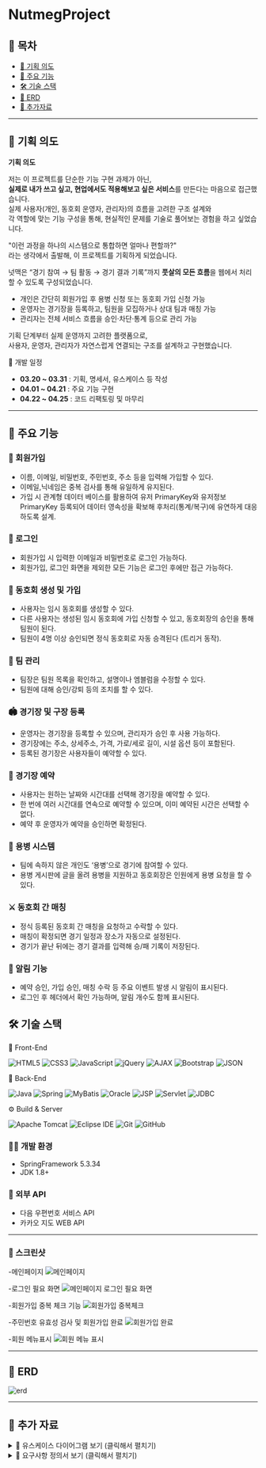 # NutmegProject

## 📑 목차
- [📌 기획 의도](#-기획-의도)
- [🔑 주요 기능](#-주요-기능)  
- [🛠️ 기술 스택](#️-기술-스택)  
- [🧾 ERD](#-erd)  
- [🧾 추가자료](#-추가-자료)  

---

## 📌 기획 의도

**기획 의도**

저는 이 프로젝트를 단순한 기능 구현 과제가 아닌,  
**실제로 내가 쓰고 싶고, 현업에서도 적용해보고 싶은 서비스**를 만든다는 마음으로 접근했습니다.  
실제 사용자(개인, 동호회 운영자, 관리자)의 흐름을 고려한 구조 설계와  
각 역할에 맞는 기능 구성을 통해, 현실적인 문제를 기술로 풀어보는 경험을 하고 싶었습니다.

"이런 과정을 하나의 시스템으로 통합하면 얼마나 편할까?"  
라는 생각에서 출발해, 이 프로젝트를 기획하게 되었습니다.

넛맥은 “경기 참여 → 팀 활동 → 경기 결과 기록”까지 **풋살의 모든 흐름**을 웹에서 처리할 수 있도록 구성되었습니다.

- 개인은 간단히 회원가입 후 용병 신청 또는 동호회 가입 신청 가능
- 운영자는 경기장을 등록하고, 팀원을 모집하거나 상대 팀과 매칭 가능
- 관리자는 전체 서비스 흐름을 승인·차단·통계 등으로 관리 가능

기획 단계부터 실제 운영까지 고려한 플랫폼으로,  
사용자, 운영자, 관리자가 자연스럽게 연결되는 구조를 설계하고 구현했습니다.

 📅 개발 일정

- **03.20 ~ 03.31** : 기획, 명세서, 유스케이스 등 작성
- **04.01 ~ 04.21** : 주요 기능 구현
- **04.22 ~ 04.25** : 코드 리팩토링 및 마무리

---

## 🔑 주요 기능

### 📝 회원가입
- 이름, 이메일, 비밀번호, 주민번호, 주소 등을 입력해 가입할 수 있다.
- 이메일,닉네임은 중복 검사를 통해 유일하게 유지된다.
- 가입 시 관계형 데이터 베이스를 활용하여 유저 PrimaryKey와 유저정보 PrimaryKey 등록되어
  데이터 영속성을 확보해 후처리(통계/복구)에 유연하게 대응하도록 설계.

### 🔐 로그인
- 회원가입 시 입력한 이메일과 비밀번호로 로그인 가능하다.
- 회원가입, 로그인 화면을 제외한 모든 기능은 로그인 후에만 접근 가능하다.

### 🏃 동호회 생성 및 가입
- 사용자는 임시 동호회를 생성할 수 있다.
- 다른 사용자는 생성된 임시 동호회에 가입 신청할 수 있고, 동호회장의 승인을 통해 팀원이 된다.
- 팀원이 4명 이상 승인되면 정식 동호회로 자동 승격된다 (트리거 동작).

### 👥 팀 관리
- 팀장은 팀원 목록을 확인하고, 설명이나 엠블럼을 수정할 수 있다.
- 팀원에 대해 승인/강퇴 등의 조치를 할 수 있다.

### 🏟️ 경기장 및 구장 등록
- 운영자는 경기장을 등록할 수 있으며, 관리자가 승인 후 사용 가능하다.
- 경기장에는 주소, 상세주소, 가격, 가로/세로 길이, 시설 옵션 등이 포함된다.
- 등록된 경기장은 사용자들이 예약할 수 있다.

### 📆 경기장 예약
- 사용자는 원하는 날짜와 시간대를 선택해 경기장을 예약할 수 있다.
- 한 번에 여러 시간대를 연속으로 예약할 수 있으며, 이미 예약된 시간은 선택할 수 없다.
- 예약 후 운영자가 예약을 승인하면 확정된다.

### 🧍 용병 시스템
- 팀에 속하지 않은 개인도 ‘용병’으로 경기에 참여할 수 있다.
- 용병 게시판에 글을 올려 용병을 지원하고 동호회장은 인원에게 용병 요청을 할 수 있다.

### ⚔️ 동호회 간 매칭
- 정식 등록된 동호회 간 매칭을 요청하고 수락할 수 있다.
- 매칭이 확정되면 경기 일정과 장소가 자동으로 설정된다.
- 경기가 끝난 뒤에는 경기 결과를 입력해 승/패 기록이 저장된다.

### 🔔 알림 기능
- 예약 승인, 가입 승인, 매칭 수락 등 주요 이벤트 발생 시 알림이 표시된다.
- 로그인 후 헤더에서 확인 가능하며, 알림 개수도 함께 표시된다.


## 🛠️ 기술 스택

🎨 Front-End

![HTML5](https://img.shields.io/badge/HTML5-E34F26?style=for-the-badge&logo=html5&logoColor=white)
![CSS3](https://img.shields.io/badge/CSS3-1572B6?style=for-the-badge&logo=css3&logoColor=white)
![JavaScript](https://img.shields.io/badge/JavaScript-F7DF1E?style=for-the-badge&logo=javascript&logoColor=black)
![jQuery](https://img.shields.io/badge/jQuery-0769AD?style=for-the-badge&logo=jquery&logoColor=white)
![AJAX](https://img.shields.io/badge/AJAX-007FFF?style=for-the-badge&logo=fastapi&logoColor=white)
![Bootstrap](https://img.shields.io/badge/Bootstrap-7952B3?style=for-the-badge&logo=bootstrap&logoColor=white)
![JSON](https://img.shields.io/badge/JSON-000000?style=for-the-badge&logo=json&logoColor=white)

🧩 Back-End

![Java](https://img.shields.io/badge/Java-007396?style=for-the-badge&logo=java&logoColor=white)
![Spring](https://img.shields.io/badge/Spring-6DB33F?style=for-the-badge&logo=spring&logoColor=white)
![MyBatis](https://img.shields.io/badge/MyBatis-000000?style=for-the-badge&logo=mybatis&logoColor=white)
![Oracle](https://img.shields.io/badge/Oracle-F80000?style=for-the-badge&logo=oracle&logoColor=white)
![JSP](https://img.shields.io/badge/JSP-00599C?style=for-the-badge&logo=java&logoColor=white)
![Servlet](https://img.shields.io/badge/Servlet-6E4C13?style=for-the-badge&logo=java&logoColor=white)
![JDBC](https://img.shields.io/badge/JDBC-007396?style=for-the-badge&logo=java&logoColor=white)

⚙️ Build & Server

![Apache Tomcat](https://img.shields.io/badge/Tomcat-F8DC75?style=for-the-badge&logo=apachetomcat&logoColor=black)
![Eclipse IDE](https://img.shields.io/badge/Eclipse-2C2255?style=for-the-badge&logo=eclipseide&logoColor=white)
![Git](https://img.shields.io/badge/Git-F05032?style=for-the-badge&logo=git&logoColor=white)
![GitHub](https://img.shields.io/badge/GitHub-181717?style=for-the-badge&logo=github&logoColor=white)

<!--
### 📱 어플리케이션
- Java
- JSP (Java Server Pages)
- Servlet
- HTML5 / CSS3 / JavaScript
- jQuery / AJAX

### 🧩 Database
- Oracle
- JDBC(Java Database Connectivity)
- MyBatis(SQL Mapper Framework)

### 🧾 주요 라이브러리
- Spring Framework
- MyBatis (SQL 매핑)
- jQuery (DOM 조작 / AJAX 통신)
- Daum 주소 API (우편번호 검색)

### ☁️ 서버
- Apache Tomcat 8.x
-->
### 🧑‍💻 개발 환경
- SpringFramework 5.3.34
- JDK 1.8+

### 🔗 외부 API
- 다음 우편번호 서비스 API
- 카카오 지도 WEB API

---
### 📱 스크린샷
-메인페이지
![메인페이지](https://github.com/user-attachments/assets/758d3578-4afb-4fe3-8b4e-05192bc051ec)

-로그인 필요 화면
![메인페이지 로그인 필요 화면](https://github.com/user-attachments/assets/c97c432d-2984-45ec-8f5d-77aaf990eb66)

-회원가입 중복 체크 기능
![회원가입 중복체크](https://github.com/user-attachments/assets/17cc19b9-06d4-4c5e-b8d1-1e162485dd6e)

-주민번호 유효성 검사 및 회원가입 완료
![회원가입 완료](https://github.com/user-attachments/assets/367e26dd-df5d-4054-9297-1d4258882a7f)

-회원 메뉴표시
![회원 메뉴 표시](https://github.com/user-attachments/assets/b0a8b2d0-a279-46f2-ab14-56753a614371)





---

## 🧾 ERD

![erd](https://github.com/user-attachments/assets/9bca468a-02cf-4bab-ab69-4e597626c737)



---
## 🧾 추가 자료

<details>
<summary>📄 유스케이스 다이어그램 보기 (클릭해서 펼치기)</summary>

<br>

<img src="https://github.com/user-attachments/assets/c117d097-6eb5-448a-abc0-3113ef3de253" alt="유스케이스 다이어그램" width="100%"/>

</details>

<details>
<summary>📄 요구사항 정의서 보기 (클릭해서 펼치기)</summary>

<br>

<img src="https://github.com/user-attachments/assets/eb01684e-faf7-4456-883a-f66b3ae99234" alt="유스케이스 다이어그램" width="100%"/>

</details>


